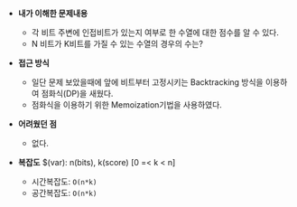 - **내가 이해한 문제내용**
  - 각 비트 주변에 인접비트가 있는지 여부로 한 수열에 대한 점수를 알 수 있다.
  - N 비트가 K비트를 가질 수 있는 수열의 경우의 수는?

- **접근 방식**
  - 일단 문제 보았을때에 앞에 비트부터 고정시키는 Backtracking 방식을 이용하여 점화식(DP)을 새웠다.
  - 점화식을 이용하기 위한 Memoization기법을 사용하였다.

- **어려웠던 점**
  - 없다.

- **복잡도**
  $(var): n(bits), k(score) [0 =< k < n]
  - 시간복잡도: `O(n*k)`
  - 공간복잡도: `O(n*k)`
